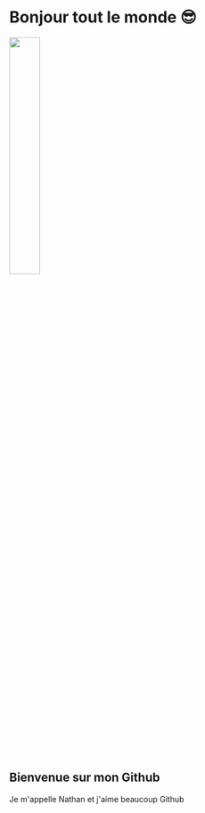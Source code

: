 # Bonjour tout le monde 😎 

<img width="33%" src="https://lh3.googleusercontent.com/proxy/SeYav56fLWanXZg6vy0SOtzwMVhdUF_ogeyPxEtibJvXOaSiee3m-Edxsx7u4ZqvDtQGt__xSpXxesdX4NhF8vG_vFk8ghHnMhWdkPjsXG6a4yb58V6t0uB9Es-7">

## Bienvenue sur mon Github

Je m'appelle Nathan et j'aime beaucoup Github


